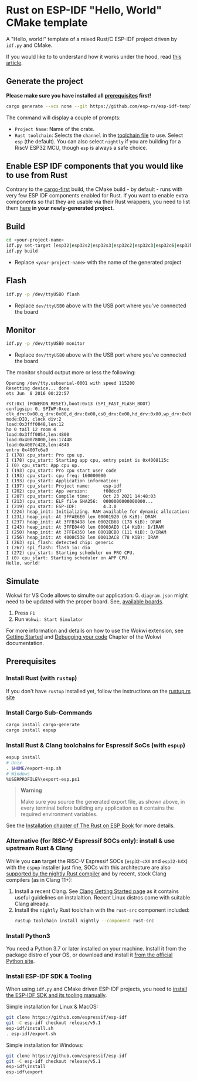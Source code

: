 # Rust on ESP-IDF "Hello, World" CMake template

A "Hello, world!" template of a mixed Rust/C ESP-IDF project driven by `idf.py` and CMake.

If you would like to to understand how it works under the hood, read [this article](README-cmake-details.md).

## Generate the project

**Please make sure you have installed all [prerequisites](#prerequisites) first!**

```sh
cargo generate --vcs none --git https://github.com/esp-rs/esp-idf-template cmake
```

The command will display a couple of prompts:
  - `Project Name`: Name of the crate.
  - `Rust toolchain`: Selects the `channel` in the [toolchain file](https://rust-lang.github.io/rustup/overrides.html#the-toolchain-file) to use. Select `esp` (the default). You can also select `nightly` if you are building for a RiscV ESP32 MCU, though `esp` is always a safe choice.

## Enable ESP IDF components that you would like to use from Rust

Contrary to the [cargo-first](https://github.com/esp-rs/esp-idf-template/blob/master/README.md) build, the CMake build - by default - runs with very few ESP IDF components enabled for Rust. If you want to enable extra components so that they are usable via their Rust wrappers, you need to list them [here](https://github.com/esp-rs/esp-idf-template/blob/master/cmake/components/rust-%7B%7Bproject-name%7D%7D/CMakeLists.txt#L3) **in your newly-generated project**.

## Build

```sh
cd <your-project-name>
idf.py set-target [esp32|esp32s2|esp32s3|esp32c2|esp32c3|esp32c6|esp32h2]
idf.py build
```

- Replace `<your-project-name>` with the name of the generated project

## Flash

```sh
idf.py -p /dev/ttyUSB0 flash
```

- Replace `dev/ttyUSB0` above with the USB port where you've connected the board

## Monitor

```sh
idf.py -p /dev/ttyUSB0 monitor
```

- Replace `dev/ttyUSB0` above with the USB port where you've connected the board

The monitor should output more or less the following:
```
Opening /dev/tty.usbserial-0001 with speed 115200
Resetting device... done
ets Jun  8 2016 00:22:57

rst:0x1 (POWERON_RESET),boot:0x13 (SPI_FAST_FLASH_BOOT)
configsip: 0, SPIWP:0xee
clk_drv:0x00,q_drv:0x00,d_drv:0x00,cs0_drv:0x00,hd_drv:0x00,wp_drv:0x00
mode:DIO, clock div:2
load:0x3fff0048,len:12
ho 0 tail 12 room 4
load:0x3fff0054,len:4800
load:0x40078000,len:17448
load:0x4007c428,len:4840
entry 0x4007c6a0
I (178) cpu_start: Pro cpu up.
I (178) cpu_start: Starting app cpu, entry point is 0x4008115c
I (0) cpu_start: App cpu up.
I (193) cpu_start: Pro cpu start user code
I (193) cpu_start: cpu freq: 160000000
I (193) cpu_start: Application information:
I (197) cpu_start: Project name:     esp-idf
I (202) cpu_start: App version:      f08dcd7
I (207) cpu_start: Compile time:     Oct 23 2021 14:48:03
I (213) cpu_start: ELF file SHA256:  0000000000000000...
I (219) cpu_start: ESP-IDF:          4.3.0
I (224) heap_init: Initializing. RAM available for dynamic allocation:
I (231) heap_init: At 3FFAE6E0 len 00001920 (6 KiB): DRAM
I (237) heap_init: At 3FFB3498 len 0002CB68 (178 KiB): DRAM
I (243) heap_init: At 3FFE0440 len 00003AE0 (14 KiB): D/IRAM
I (250) heap_init: At 3FFE4350 len 0001BCB0 (111 KiB): D/IRAM
I (256) heap_init: At 4008C538 len 00013AC8 (78 KiB): IRAM
I (263) spi_flash: detected chip: generic
I (267) spi_flash: flash io: dio
I (272) cpu_start: Starting scheduler on PRO CPU.
I (0) cpu_start: Starting scheduler on APP CPU.
Hello, world!
```

## Simulate

Wokwi for VS Code allows to simulte our application:
0. `diagram.json` might need to be updated with the proper board. See, [available boards](https://docs.wokwi.com/diagram-format#parts).
1. Press `F1`
2. Run `Wokwi: Start Simulator`

For more information and details on how to use the Wokwi extension, see [Getting Started](https://docs.wokwi.com/vscode/getting-started) and [Debugging your code](https://docs.wokwi.com/vscode/debugging
) Chapter of the Wokwi documentation.

## Prerequisites

### Install Rust (with `rustup`)

If you don't have `rustup` installed yet, follow the instructions on the [rustup.rs site](https://rustup.rs)

### Install Cargo Sub-Commands

```sh
cargo install cargo-generate
cargo install espup
```

### Install Rust & Clang toolchains for Espressif SoCs (with `espup`)

```sh
espup install
# Unix
. $HOME/export-esp.sh
# Windows
%USERPROFILE%\export-esp.ps1
```
> **Warning**
>
> Make sure you source the generated export file, as shown above, in every terminal before building any application as it contains the required environment variables.

See the [Installation chapter of The Rust on ESP Book](https://esp-rs.github.io/book/installation/installation.html) for more details.

### Alternative (for RISC-V Espressif SOCs **only**): install & use upstream Rust & Clang

While you **can** target the RISC-V Espressif SOCs (`esp32-cXX` and `esp32-hXX`) with the `espup` installer just fine, SOCs with this architecture are also [supported by the nightly Rust compiler](https://esp-rs.github.io/book/installation/installation.html#risc-v) and by recent, stock Clang compilers (as in Clang 11+):

1. Install a recent Clang. See [Clang Getting Started page](https://clang.llvm.org/get_started.html) as it contains useful guidelines on instalaltion. Recent Linux distros come with suitable Clang already.
2. Install the `nightly` Rust toolchain with the `rust-src` component included:
   ```sh
   rustup toolchain install nightly --component rust-src
   ```

### Install Python3

You need a Python 3.7 or later installed on your machine. Install it from the package distro of your OS, or download and install it [from the official Python site](https://www.python.org/downloads/).

### Install ESP-IDF SDK & Tooling

When using `idf.py` and CMake driven ESP-IDF projects, you need to [install the ESP-IDF SDK and its tooling manually](https://docs.espressif.com/projects/esp-idf/en/latest/esp32/get-started/).

Simple installation for Linux & MacOS:
```sh
git clone https://github.com/espressif/esp-idf
git -C esp-idf checkout release/v5.1
esp-idf/install.sh
. esp-idf/export.sh
```

Simple installation for Windows:
```sh
git clone https://github.com/espressif/esp-idf
git -C esp-idf checkout release/v5.1
esp-idf\install
esp-idf\export
```
